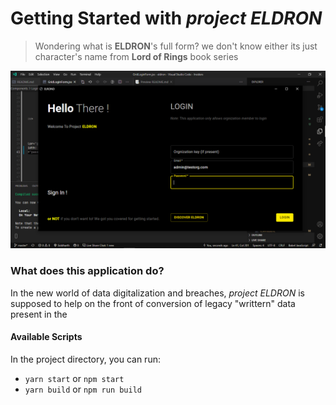 # Getting Started with *project ELDRON*

> Wondering what is **ELDRON**'s full form? we don't know either its just character's name from **Lord of Rings** book series

![signInPage](https://github.com/Sid911/eldron/blob/master/imgs/SignInPage.png)

### What does this application do?
In the new world of data digitalization and breaches, *project ELDRON* is supposed to help on the front of conversion of legacy "writtern" data present in the  


#### Available Scripts

In the project directory, you can run:

- `yarn start` or `npm start`
- `yarn build` or `npm run build`
